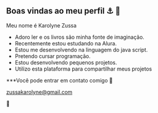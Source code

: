 ## Boas vindas ao meu perfil   ⚓ 🌸

Meu nome é Karolyne Zussa

- Adoro ler e os livros são minha fonte de imaginação.
- Recentemente estou estudando na Alura.
- Estou me desenvolvendo na linguagem do java script.
- Pretendo cursar programação.
- Estou desenvolvendo pequenos projetos.
- Utilizo esta plataforma para compartilhar meus projetos

***Você pode entrar em contato comigo   📧

  zussakarolyne@gmail.com

💙
